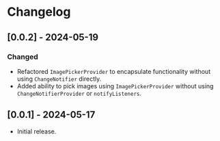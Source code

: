 # Changelog

## [0.0.2] - 2024-05-19
### Changed
- Refactored `ImagePickerProvider` to encapsulate functionality without using `ChangeNotifier` directly.
- Added ability to pick images using `ImagePickerProvider` without using `ChangeNotifierProvider` or `notifyListeners`.

## [0.0.1] - 2024-05-17
- Initial release.
